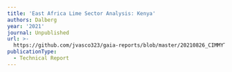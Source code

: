 ```yaml
---
title: 'East Africa Lime Sector Analysis: Kenya'
authors: Dalberg
year: '2021'
journal: Unpublished
url: >-
  https://github.com/jvasco323/gaia-reports/blob/master/20210826_CIMMYT%20lime%20sector%20analysis_Kenya%20report_vF.pdf
publicationType:
  - Technical Report
---
```



